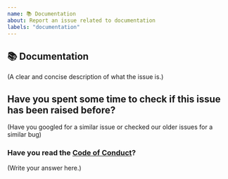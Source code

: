 ```yaml
---
name: 📚 Documentation
about: Report an issue related to documentation
labels: "documentation"
---
```


## 📚 Documentation

(A clear and concise description of what the issue is.)

## Have you spent some time to check if this issue has been raised before?

(Have you googled for a similar issue or checked our older issues for a similar bug)

### Have you read the [Code of Conduct](https://github.com/appwrite/appwrite/blob/master/CODE_OF_CONDUCT.md)?

(Write your answer here.)
